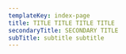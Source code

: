 ```yaml
---
templateKey: index-page
title: TITLE TITLE TITLE TITLE
secondaryTitle: SECONDARY TITLE
subTitle: subtitle subtitle
---
```

